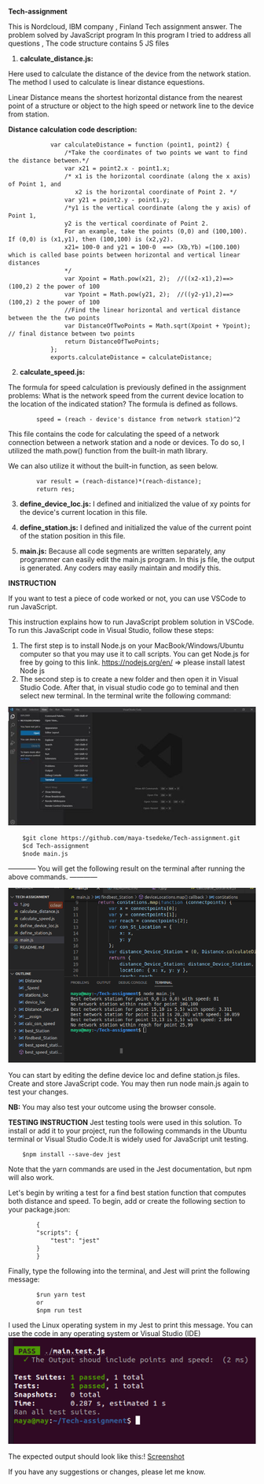  **Tech-assignment**


This is Nordcloud, IBM company , Finland Tech assignment answer.
The problem solved by JavaScript program 
 In this program I tried to address all questions , The code structure contains 5 JS files

 1. **calculate_distance.js:** 
   
   Here used to calculate the distance of the device from the network station. The method I used to calculate is linear distance equestions.
   
   Linear Distance means the shortest horizontal distance from the nearest point of a structure or object to the high speed or network line to the device from station.

**Distance calculation code description:**

                var calculateDistance = function (point1, point2) {
                    /*Take the coordinates of two points we want to find the distance between.*/
                    var x21 = point2.x - point1.x;
                    /* x1 is the horizontal coordinate (along the x axis) of Point 1, and 
                       x2 is the horizontal coordinate of Point 2. */
                    var y21 = point2.y - point1.y;
                    /*y1 is the vertical coordinate (along the y axis) of Point 1, 
                    y2 is the vertical coordinate of Point 2.
                    For an example, take the points (0,0) and (100,100). If (0,0) is (x1,y1), then (100,100) is (x2,y2).
                    x21= 100-0 and y21 = 100-0  ==> (Xb,Yb) =(100.100) which is called base points between horizontal and vertical linear distances
                    */
                    var Xpoint = Math.pow(x21, 2);  //((x2-x1),2)==>(100,2) 2 the power of 100
                    var Ypoint = Math.pow(y21, 2);  //((y2-y1),2)==>(100,2) 2 the power of 100
                    //Find the linear horizontal and vertical distance between the the two points
                    var DistanceOfTwoPoints = Math.sqrt(Xpoint + Ypoint); // final distance between two points
                    return DistanceOfTwoPoints;
                };
                exports.calculateDistance = calculateDistance;


 2. **calculate_speed.js:**
   
The formula for speed calculation is previously defined in the assignment problems:
What is the network speed from the current device location to the location of the indicated station?
The formula is defined as follows. 
           

            speed = (reach - device's distance from network station)^2

This file contains the code for calculating the speed of a network connection between a network station and a node or devices.
To do so, I utilized the math.pow() function from the built-in math library.

We can also utilize it without the built-in function, as seen below. 
            
            var result = (reach-distance)*(reach-distance);
            return res;

 3. **define_device_loc.js:**
I defined and initialized the value of xy points for the device's current location in this file. 

 4. **define_station.js:** I defined and initialized the value of the current point of the station position in this file. 
 5. **main.js:** Because all code segments are written separately, any programmer can easily edit the main.js program. In this js file, the output is generated. Any coders may easily maintain and modify this. 

 **INSTRUCTION**

If you want to test  a piece of code worked or not, you can use VSCode to run JavaScript.


This instruction explains how to run JavaScript problem solution in VSCode. To run this JavaScript code in Visual Studio, follow these steps:


1. The first step is to install Node.js on your MacBook/Windows/Ubuntu computer so that you may use it to call scripts.
        You can get Node.js for free by going to this link. https://nodejs.org/en/ => please install latest Node js
2. The second step is to create a new folder and then open it in Visual Studio Code.
After that, in visual studio code go to teminal and then select new terminal. In the terminal write the following command:


![Screenshot](1.jpg)


        $git clone https://github.com/maya-tsedeke/Tech-assignment.git 
        $cd Tech-assignment
        $node main.js



————
You will get the following result on the terminal after running the above commands.
———— 

![Screenshot](2.png)

You can start by editing the define device loc and define station.js files.
Create and store JavaScript code.
You may then run node main.js again to test your changes.


**NB:** You may also test your outcome using the browser console. 

**TESTING INSTRUCTION**
Jest testing tools were used in this solution.
To install or add it to your project, run the following commands in the Ubuntu terminal or Visual Studio Code.It is widely used for JavaScript unit testing. 

        $npm install --save-dev jest
Note that the yarn commands are used in the Jest documentation, but npm will also work.

Let's begin by writing a test for a find best station function that computes both distance and speed.
To begin, add or create the following section to your package.json: 

            {
            "scripts": {
                "test": "jest"
            }
            }
Finally, type the following into the terminal, and Jest will print the following message:

            $run yarn test 
            or 
            $npm run test 
I used the Linux operating system in my Jest to print this message. You can use the code in any operating system or Visual Studio (IDE) 
![Screenshot](3.png)

The expected output should look like this:!
[Screenshot](4.png)

If you have any suggestions or changes, please let me know. 